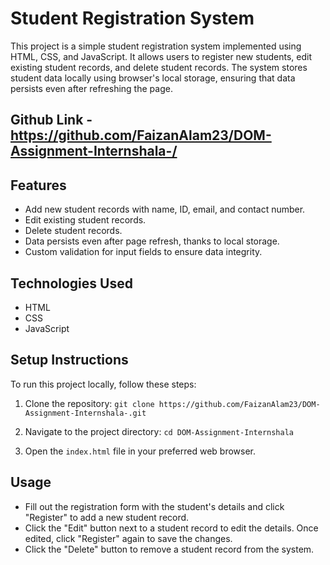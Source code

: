 
# Student Registration System

This project is a simple student registration system implemented using HTML, CSS, and JavaScript. It allows users to register new students, edit existing student records, and delete student records. The system stores student data locally using browser's local storage, ensuring that data persists even after refreshing the page.

## Github Link - https://github.com/FaizanAlam23/DOM-Assignment-Internshala-/

## Features

- Add new student records with name, ID, email, and contact number.
- Edit existing student records.
- Delete student records.
- Data persists even after page refresh, thanks to local storage.
- Custom validation for input fields to ensure data integrity.

## Technologies Used

- HTML
- CSS
- JavaScript

## Setup Instructions

To run this project locally, follow these steps:

1. Clone the repository: `git clone https://github.com/FaizanAlam23/DOM-Assignment-Internshala-.git`

2. Navigate to the project directory: `cd DOM-Assignment-Internshala`

3. Open the `index.html` file in your preferred web browser.

## Usage

- Fill out the registration form with the student's details and click "Register" to add a new student record.
- Click the "Edit" button next to a student record to edit the details. Once edited, click "Register" again to save the changes.
- Click the "Delete" button to remove a student record from the system.

